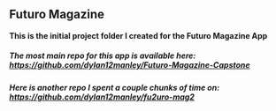 ## Futuro Magazine
__This is the initial project folder I created for the Futuro Magazine App__
##### The most main repo for this app is available here: https://github.com/dylan12manley/Futuro-Magazine-Capstone
##### Here is another repo I spent a couple chunks of time on: https://github.com/dylan12manley/fu2uro-mag2
